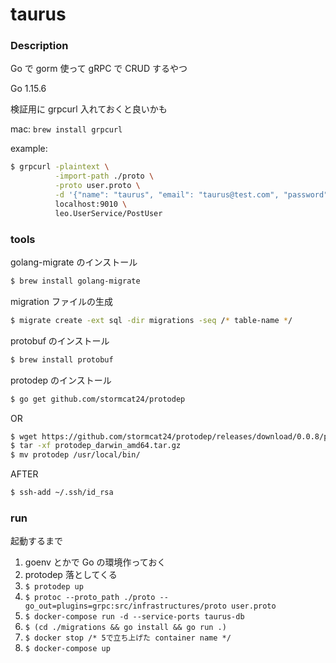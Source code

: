 # taurus

### Description

Go で gorm 使って gRPC で CRUD するやつ

Go 1.15.6

検証用に grpcurl 入れておくと良いかも

mac: `brew install grpcurl`

example:

```sh
$ grpcurl -plaintext \
          -import-path ./proto \
          -proto user.proto \
          -d '{"name": "taurus", "email": "taurus@test.com", "password": "password"}' \
          localhost:9010 \
          leo.UserService/PostUser
```

### tools

golang-migrate のインストール

```sh
$ brew install golang-migrate
```

migration ファイルの生成

```sh
$ migrate create -ext sql -dir migrations -seq /* table-name */
```

protobuf のインストール

```sh
$ brew install protobuf
```

protodep のインストール

```sh
$ go get github.com/stormcat24/protodep
```

OR

```sh
$ wget https://github.com/stormcat24/protodep/releases/download/0.0.8/protodep_darwin_amd64.tar.gz
$ tar -xf protodep_darwin_amd64.tar.gz
$ mv protodep /usr/local/bin/
```

AFTER

```sh
$ ssh-add ~/.ssh/id_rsa
```

### run

起動するまで

1. goenv とかで Go の環境作っておく
2. protodep 落としてくる
3. `$ protodep up`
4. `$ protoc --proto_path ./proto --go_out=plugins=grpc:src/infrastructures/proto user.proto`
5. `$ docker-compose run -d --service-ports taurus-db`
6. `$ (cd ./migrations && go install && go run .)`
7. `$ docker stop /* 5で立ち上げた container name */`
8. `$ docker-compose up`

